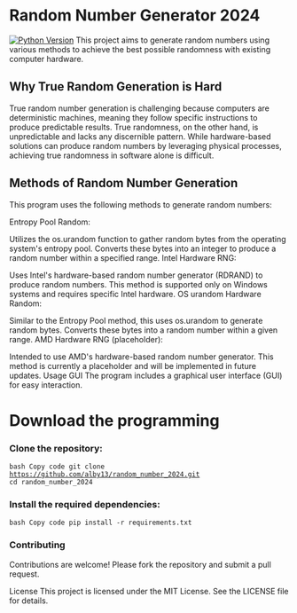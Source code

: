 # Random Number Generator 2024
[![Python Version](https://img.shields.io/badge/python-3.10%2B-blue)](https://www.python.org/downloads/)
This project aims to generate random numbers using various methods to achieve the best possible randomness with existing computer hardware.

## Why True Random Generation is Hard
True random number generation is challenging because computers are deterministic machines, meaning they follow specific instructions to produce predictable results. True randomness, on the other hand, is unpredictable and lacks any discernible pattern. While hardware-based solutions can produce random numbers by leveraging physical processes, achieving true randomness in software alone is difficult.

## Methods of Random Number Generation
This program uses the following methods to generate random numbers:

Entropy Pool Random:

Utilizes the os.urandom function to gather random bytes from the operating system's entropy pool.
Converts these bytes into an integer to produce a random number within a specified range.
Intel Hardware RNG:

Uses Intel's hardware-based random number generator (RDRAND) to produce random numbers.
This method is supported only on Windows systems and requires specific Intel hardware.
OS urandom Hardware Random:

Similar to the Entropy Pool method, this uses os.urandom to generate random bytes.
Converts these bytes into a random number within a given range.
AMD Hardware RNG (placeholder):

Intended to use AMD's hardware-based random number generator.
This method is currently a placeholder and will be implemented in future updates.
Usage
GUI
The program includes a graphical user interface (GUI) for easy interaction.

# Download the programming

### Clone the repository:

<code>bash
Copy code
git clone https://github.com/alby13/random_number_2024.git
cd random_number_2024</code>

### Install the required dependencies:

<code>bash
Copy code
pip install -r requirements.txt</code>

### Contributing
Contributions are welcome! Please fork the repository and submit a pull request.

License
This project is licensed under the MIT License. See the LICENSE file for details.
